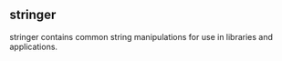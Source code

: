 stringer
----------

stringer contains common string manipulations for use in libraries and applications.
